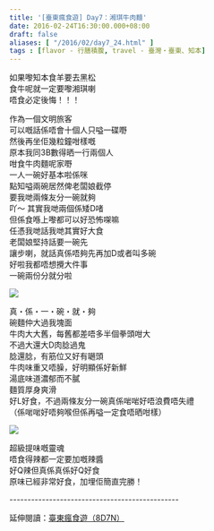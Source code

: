 ```yaml
---
title: '[臺東瘋食遊] Day7：湘琪牛肉麵'
date: 2016-02-24T16:30:00.000+08:00
draft: false
aliases: [ "/2016/02/day7_24.html" ]
tags : [flavor - 行膳積腹, travel - 臺灣・臺東、知本]
---
```


如果嚟知本食羊要去黑松  
食牛呢就一定要嚟湘琪喇  
唔食必定後悔！！！  
  
作為一個文明旅客  
可以嘅話係唔會十個人只嗌一碟嘢  
然後再坐佢幾粒鐘咁樣嘅  
原本我同3B數得晒一行兩個人  
咁食牛肉麵呢家嘢  
一人一碗好基本啦係咪  
點知嗌兩碗居然俾老闆娘截停  
要我哋兩條友分一碗就夠  
吖～ 其實我哋兩個係矮D啫  
但係食喺上嚟都可以好恐怖㗎嘛  
任憑我哋話我哋其實好大食  
老闆娘堅持話要一碗先  
讓步喇，就話真係唔夠先再加D或者叫多碗  
好啦我都唔想攪大件事  
一碗兩份分就分啦  

[![](https://c2.staticflickr.com/6/5337/31231714996_e56d4b128d_z.jpg)](https://c2.staticflickr.com/6/5337/31231714996_e56d4b128d_z.jpg)

真・係・一・碗・就・夠  
碗麵仲大過我塊面  
牛肉大大舊，每舊都差唔多半個拳頭咁大  
不過大還大D肉腍過鬼  
腍還腍，有筋位又好有𡁻頭  
牛肉味重又唔臊，好明顯係好新鮮  
湯底味道濃郁而不膩  
麵質厚身爽滑  
好L好食，不過兩條友分一碗真係啱啱好唔浪費唔失禮  
（係啱啱好唔夠喉但係再嗌一定食唔晒咁樣）  

[![](https://c2.staticflickr.com/6/5717/31231717306_668758bc1b_z.jpg)](https://c2.staticflickr.com/6/5717/31231717306_668758bc1b_z.jpg)

超級提味嘅靈魂  
唔食得辣都一定要加嘅辣醬  
好Q辣但真係真係好Q好食  
原味已經非常好食，加埋佢簡直完勝！  
  
\-----------------------------------------------  
  
延伸閱讀：[臺東瘋食遊（8D7N）](http://www.hidie.net/2016/03/8d7n.html)